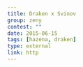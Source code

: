 ```yaml
---
title: Draken x Svinov
group: zeny
contest: ""
date: 2015-06-15
tags: [hazena, draken]
type: external
link: http
---
```

